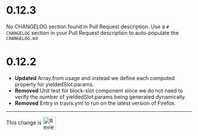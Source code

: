 # 0.12.3
No CHANGELOG section found in Pull Request description.
Use a `# CHANGELOG` section in your Pull Request description to auto-populate the `CHANGELOG.md`

# 0.12.2

* **Updated** Array.from usage and instead we define each computed property for yieldedSlot.params.
* **Removed** Unit test for block-slot component since we do not need to verify the number of yieldedSlot.params being generated dynamically.
* **Removed** Entry in travis.yml to run on the latest version of Firefox.

<!-- Reviewable:start -->
---
This change is [<img src="https://reviewable.io/review_button.svg" height="35" align="absmiddle" alt="Reviewable"/>](https://reviewable.io/reviews/ciena-blueplanet/ember-block-slots/25)
<!-- Reviewable:end -->



